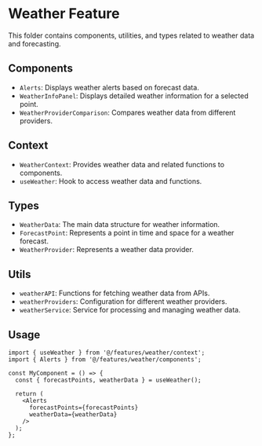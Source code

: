 # Weather Feature

This folder contains components, utilities, and types related to weather data and forecasting.

## Components

- `Alerts`: Displays weather alerts based on forecast data.
- `WeatherInfoPanel`: Displays detailed weather information for a selected point.
- `WeatherProviderComparison`: Compares weather data from different providers.

## Context

- `WeatherContext`: Provides weather data and related functions to components.
- `useWeather`: Hook to access weather data and functions.

## Types

- `WeatherData`: The main data structure for weather information.
- `ForecastPoint`: Represents a point in time and space for a weather forecast.
- `WeatherProvider`: Represents a weather data provider.

## Utils

- `weatherAPI`: Functions for fetching weather data from APIs.
- `weatherProviders`: Configuration for different weather providers.
- `weatherService`: Service for processing and managing weather data.

## Usage

```tsx
import { useWeather } from '@/features/weather/context';
import { Alerts } from '@/features/weather/components';

const MyComponent = () => {
  const { forecastPoints, weatherData } = useWeather();

  return (
    <Alerts 
      forecastPoints={forecastPoints} 
      weatherData={weatherData} 
    />
  );
};
```
